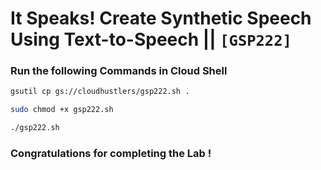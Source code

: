 # It Speaks! Create Synthetic Speech Using Text-to-Speech || `[GSP222]`

### Run the following Commands in Cloud Shell

```bash
gsutil cp gs://cloudhustlers/gsp222.sh .

sudo chmod +x gsp222.sh

./gsp222.sh
```

### Congratulations for completing the Lab !

